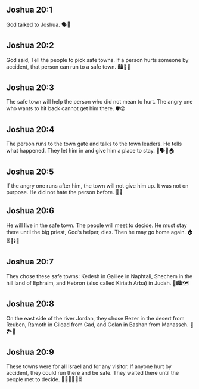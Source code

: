 ## Joshua 20:1
God talked to Joshua. 🗣️🙏
## Joshua 20:2
God said, Tell the people to pick safe towns. If a person hurts someone by accident, that person can run to a safe town. 🏙️🏃‍♂️
## Joshua 20:3
The safe town will help the person who did not mean to hurt. The angry one who wants to hit back cannot get him there. 🛡️😟
## Joshua 20:4
The person runs to the town gate and talks to the town leaders. He tells what happened. They let him in and give him a place to stay. 🚪🗣️🤝🏠
## Joshua 20:5
If the angry one runs after him, the town will not give him up. It was not on purpose. He did not hate the person before. 🛑😠
## Joshua 20:6
He will live in the safe town. The people will meet to decide. He must stay there until the big priest, God’s helper, dies. Then he may go home again. 🏠⏳👴🕯️🏡
## Joshua 20:7
They chose these safe towns: Kedesh in Galilee in Naphtali, Shechem in the hill land of Ephraim, and Hebron (also called Kiriath Arba) in Judah. 📍🏙️🗺️
## Joshua 20:8
On the east side of the river Jordan, they chose Bezer in the desert from Reuben, Ramoth in Gilead from Gad, and Golan in Bashan from Manasseh. 🌅🏞️📍
## Joshua 20:9
These towns were for all Israel and for any visitor. If anyone hurt by accident, they could run there and be safe. They waited there until the people met to decide. 👨‍👩‍👧‍👦🤝⏳

